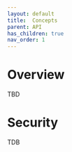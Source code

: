 ```yaml
---
layout: default
title:  Concepts
parent: API
has_children: true
nav_order: 1
---
```


# Overview

TBD

# Security

TDB
